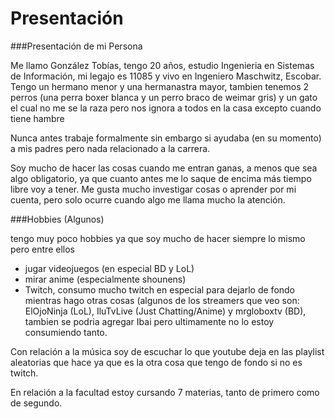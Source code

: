 # Presentación

###Presentación de mi Persona

Me llamo González Tobías, tengo 20 años, estudio Ingenieria en Sistemas de Información, mi legajo es 11085 y vivo en Ingeniero Maschwitz, Escobar.
Tengo un hermano menor y una hermanastra mayor, tambien tenemos 2 perros (una perra boxer blanca y un perro braco de weimar gris) y un gato el cual no me se la raza pero nos ignora a todos en la casa excepto cuando tiene hambre

Nunca antes trabaje formalmente sin embargo si ayudaba (en su momento) a mis padres pero nada relacionado a la carrera.

Soy mucho de hacer las cosas cuando me entran ganas, a menos que sea algo obligatorio, ya que cuanto antes me lo saque de encima más tiempo libre voy a tener.
Me gusta mucho investigar cosas o aprender por mi cuenta, pero solo ocurre cuando algo me llama mucho la atención.

###Hobbies (Algunos)

tengo muy poco hobbies ya que soy mucho de hacer siempre lo mismo pero entre ellos
- jugar videojuegos (en especial BD y LoL)
- mirar anime (especialmente shounens)
- Twitch, consumo mucho twitch en especial para dejarlo de fondo mientras hago otras cosas (algunos de los streamers que veo son: ElOjoNinja (LoL), IluTvLive (Just Chatting/Anime) y mrgloboxtv (BD), tambien se podria agregar Ibai pero ultimamente no lo estoy consumiendo tanto.

Con relación a la música soy de escuchar lo que youtube deja en las playlist aleatorias que hace ya que es la otra cosa que tengo de fondo si no es twitch.

En relación a la facultad estoy cursando 7 materias, tanto de primero como de segundo.
